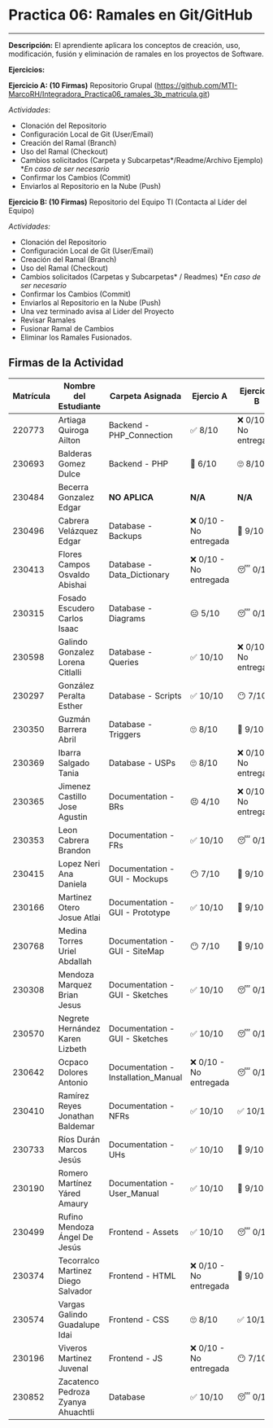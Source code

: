 
# Practica 06: Ramales en Git/GitHub
---------------------------------------------------------------------
**Descripción:** El aprendiente aplicara los conceptos de creación, uso, modificación, fusión y eliminación de ramales en los proyectos de Software. 

**Ejercicios:**

**Ejercicio A: (10 Firmas)** Repositorio Grupal (https://github.com/MTI-MarcoRH/Integradora_Practica06_ramales_3b_matricula.git)

*Actividades*:
- Clonación del Repositorio
- Configuración Local de Git (User/Email) 
- Creación del Ramal (Branch)
- Uso del Ramal (Checkout)
- Cambios solicitados (Carpeta y Subcarpetas*/Readme/Archivo Ejemplo)  **En caso de ser necesario*
- Confirmar los Cambios (Commit)
- Enviarlos al Repositorio en la Nube (Push)

**Ejercicio B: (10 Firmas)** Repositorio del Equipo Tl (Contacta al Líder del Equipo) 

*Actividades:*
- Clonación del Repositorio
- Configuración Local de Git (User/Email) 
- Creación del Ramal (Branch)
- Uso del Ramal (Checkout)
- Cambios solicitados (Carpetas y Subcarpetas* / Readmes)           **En caso de ser necesario*
- Confirmar los Cambios (Commit)
-  Enviarlos al Repositorio en la Nube (Push)
- Una vez terminado avisa al Lider del Proyecto
- Revisar Ramales
- Fusionar Ramal de Cambios
- Eliminar los Ramales Fusionados.

## Firmas de la Actividad

|Matrícula|Nombre del Estudiante|Carpeta Asignada|Ejercio A |Ejercicio B|Asesoría|
|---|---|---|---|---|---|
|220773|Artiaga Quiroga Ailton|Backend - PHP_Connection| ✅ 8/10| ❌ 0/10 - No entregada| No asistió|
|230693|Balderas Gomez Dulce|Backend - PHP| 🤨 6/10| 🙄 8/10 | 🤨 6/10 |
|230484|Becerra Gonzalez Edgar|**NO APLICA**| **N/A**| **N/A** | **N/A** |
|230496|Cabrera Velázquez Edgar|Database - Backups|❌ 0/10 - No entregada |🙂 9/10| No asistió |
|230413|Flores Campos Osvaldo Abishai|Database - Data_Dictionary|❌ 0/10 - No entregada|😴 0/10 | 😒 6/10|
|230315|Fosado Escudero Carlos Isaac|Database - Diagrams|😑 5/10|😴 0/10 |🤨3/10 |
|230598|Galindo Gonzalez Lorena Citlalli|Database - Queries|✅ 10/10|❌ 0/10 - No entregada|😶 6/10 |
|230297|González Peralta Esther|Database - Scripts|✅ 10/10|😶 7/10 |😥 6/10|
|230350|Guzmán Barrera Abril|Database - Triggers|🙄 8/10|🙂 9/10 | No asistió |
|230369|Ibarra Salgado Tania|Database - USPs|🙄 8/10|❌ 0/10 - No entregada | 🙄 8/10 |
|230365|Jimenez Castillo Jose Agustin|Documentation - BRs|😣 4/10| ❌ 0/10 - No entregada | 😒 6/10 |
|230353|Leon Cabrera Brandon|Documentation - FRs|✅ 10/10 |😴 0/10 |🤨 3/10|
|230415|Lopez Neri Ana Daniela|Documentation - GUI - Mockups |😶 7/10| 🙂 9/10 |🙂 9/10 |
|230166|Martinez Otero Josue Atlai| Documentation - GUI - Prototype |✅ 10/10|🙂 9/10 | 😶 7/10 |
|230768|Medina Torres Uriel Abdallah|Documentation - GUI - SiteMap |😶 7/10|🙂 9/10 |✅ 10/10|
|230308|Mendoza Marquez Brian Jesus|Documentation - GUI - Sketches|✅ 10/10|😴 0/10 |No asistió|
|230570|Negrete Hernández Karen Lizbeth|Documentation - GUI - Sketches|✅ 10/10|😴 0/10 | No asistió |
|230642|Ocpaco Dolores Antonio|Documentation - Installation_Manual|❌ 0/10 - No entregada|😴 0/10 | No asistió |
|230410|Ramírez Reyes Jonathan Baldemar|Documentation - NFRs|✅ 10/10|✅ 10/10 |✅ 10/10|
|230733|Ríos Durán Marcos Jesús|Documentation - UHs|✅ 10/10|🙂 9/10 | No asistió |
|230190|Romero Martínez Yáred Amaury|Documentation - User_Manual|✅ 10/10|🙂 9/10 | No asistió |
|230499|Rufino Mendoza Ángel De Jesús|Frontend - Assets|✅ 10/10|😴 0/10 | No asistió |
|230374|Tecorralco Martinez Diego Salvador|Frontend - HTML|❌ 0/10 - No entregada|🙂 9/10 | No asistió |
|230574|Vargas Galindo Guadalupe Idai|Frontend - CSS|🙄 8/10|✅ 10/10 | ✅ 10/10|
|230196|Viveros Martinez Juvenal|Frontend - JS|❌ 0/10 - No entregada| 😶 7/10 | No asistió |
|230852|Zacatenco Pedroza Zyanya Ahuachtli|Database|✅ 10/10|😴 0/10 |😣 5/10 |
